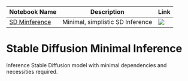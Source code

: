 | Notebook Name | Description | Link |
| --- | --- | --- |
| [SD Minference](https://github.com/WZRP/sd-minference/blob/main/SD_Minference.ipynb) | Minimal, simplistic SD Inference | [![](https://img.shields.io/static/v1?message=Open%20in%20Colab&logo=googlecolab&labelColor=5c5c5c&color=0f80c1&label=%20&style=flat)](https://colab.research.google.com/github/WZRP/sd-minference/blob/main/SD_Minference.ipynb) |

# Stable Diffusion Minimal Inference
Inference Stable Diffusion model with minimal dependencies and necessities required.

